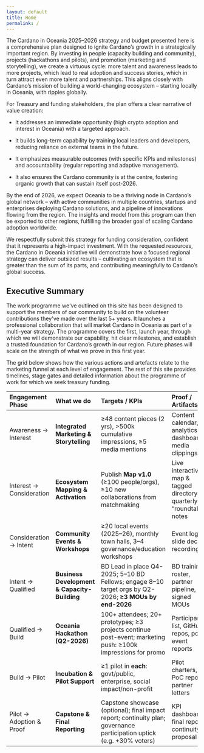 ```yaml
---
layout: default
title: Home
permalink: /
---
```

<div class="home-section-1" markdown="1">

The Cardano in Oceania 2025–2026 strategy and budget presented here is a comprehensive plan designed to ignite Cardano’s growth in a strategically important region. By investing in people (capacity building and community), projects (hackathons and pilots), and promotion (marketing and storytelling), we create a virtuous cycle: more talent and awareness leads to more projects, which lead to real adoption and success stories, which in turn attract even more talent and partnerships. This aligns closely with Cardano’s mission of building a world-changing ecosystem – starting locally in Oceania, with ripples globally.

For Treasury and funding stakeholders, the plan offers a clear narrative of value creation:

- It addresses an immediate opportunity (high crypto adoption and interest in Oceania) with a targeted approach.

- It builds long-term capability by training local leaders and developers, reducing reliance on external teams in the future.

- It emphasizes measurable outcomes (with specific KPIs and milestones) and accountability (regular reporting and adaptive management).

- It also ensures the Cardano community is at the centre, fostering organic growth that can sustain itself post-2026.

By the end of 2026, we expect Oceania to be a thriving node in Cardano’s global network – with active communities in multiple countries, startups and enterprises deploying Cardano solutions, and a pipeline of innovations flowing from the region. The insights and model from this program can then be exported to other regions, fulfilling the broader goal of scaling Cardano adoption worldwide.

We respectfully submit this strategy for funding consideration, confident that it represents a high-impact investment. With the requested resources, the Cardano in Oceania initiative will demonstrate how a focused regional strategy can deliver outsized results – cultivating an ecosystem that is greater than the sum of its parts, and contributing meaningfully to Cardano’s global success.

</div>
<div class="home-section-2" markdown="1">

## Executive Summary

The work programme we've outlined on this site has been designed to support the members of our community to build on the volunteer contributions they've made over the last 5+ years. It launches a professional collaboration that will market Cardano in Oceania as part of a multi-year strategy. The programme covers the first, launch year, through which we will demonstrate our capability, hit clear milestones, and establish a trusted foundation for Cardano’s growth in our region. Future phases will scale on the strength of what we prove in this first year.

The grid below shows how the various actions and artefacts relate to the marketing funnel at each level of engagement. The rest of this site provides timelines, stage gates and detailed information about the programme of work for which we seek treasury funding.

| Engagement Phase | What we do | Targets / KPIs | Proof / Artifacts | Accountable |
| :---- | :---- | :---- | :---- | :---- |
| Awareness → Interest | **Integrated Marketing & Storytelling** | ≥48 content pieces (2 yrs), >500k cumulative impressions, ≥5 media mentions | Content calendar, analytics dashboards, media clippings | Comms lead & community champions.  |
| Interest → Consideration | **Ecosystem Mapping & Activation** | Publish **Map v1.0** (≥100 people/orgs), ≥10 new collaborations from matchmaking | Live interactive map & tagged directory, quarterly “roundtable” notes | Ecosystem coordinator.  |
| Consideration → Intent | **Community Events & Workshops** | ≥20 local events (2025–26), monthly town halls, 3–4 governance/education workshops | Event logs, slide decks, recordings | Events lead & local hosts.  |
| Intent → Qualified | **Business Development & Capacity-Building** | BD Lead in place Q4-2025; 5–10 BD Fellows; engage 8–10 target orgs by Q2-2026; **≥3 MOUs by end-2026** | BD training roster, partner pipeline, signed MOUs | BD lead & fellows.  |
| Qualified → Build | **Oceania Hackathon (Q2-2026)** | 100+ attendees; 20+ prototypes; ≥3 projects continue post-event; marketing push: ≥100k impressions for promo | Participant list, GitHub repos, post-event reports | Hackathon director & mentors.  |
| Build → Pilot | **Incubation & Pilot Support** | ≥1 pilot in **each**: govt/public, enterprise, social impact/non-profit | Pilot charters, PoC reports, partner letters | BD lead & project owners.  |
| Pilot → Adoption & Proof | **Capstone & Final Reporting** | Capstone showcase (optional); final impact report; continuity plan; governance participation uptick (e.g. +30% voters) | KPI dashboard, final report, continuity proposal | Program manager & governance leads.   |

</div>